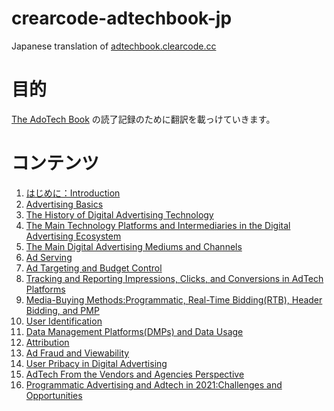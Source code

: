 # crearcode-adtechbook-jp
Japanese translation of [adtechbook.clearcode.cc](https://adtechbook.clearcode.cc/)

# 目的  

[The AdoTech Book](https://adtechbook.clearcode.cc/) の読了記録のために翻訳を載っけていきます。

# コンテンツ  

1. [はじめに：Introduction](https://github.com/SkiMsyk/crearcode-adtechbook-jp/blob/main/Introduction.md)
2. [Advertising Basics]()
3. [The History of Digital Advertising Technology]()
4. [The Main Technology Platforms and Intermediaries in the Digital Advertising Ecosystem]()
5. [The Main Digital Advertising Mediums and Channels]()
6. [Ad Serving]()
7. [Ad Targeting and Budget Control]()
8. [Tracking and Reporting Impressions, Clicks, and Conversions in AdTech Platforms]()
9. [Media-Buying Methods:Programmatic, Real-Time Bidding(RTB), Header Bidding, and PMP]()
10. [User Identification]()
11. [Data Management Platforms(DMPs) and Data Usage]()
12. [Attribution]()
13. [Ad Fraud and Viewability]()
14. [User Pribacy in Digital Advertising]()
15. [AdTech From the Vendors and Agencies Perspective]()
16. [Programmatic Advertising and Adtech in 2021:Challenges and Opportunities]()
